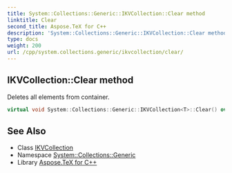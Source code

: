 ```yaml
---
title: System::Collections::Generic::IKVCollection::Clear method
linktitle: Clear
second_title: Aspose.TeX for C++
description: 'System::Collections::Generic::IKVCollection::Clear method. Deletes all elements from container in C++.'
type: docs
weight: 200
url: /cpp/system.collections.generic/ikvcollection/clear/
---
```

## IKVCollection::Clear method


Deletes all elements from container.

```cpp
virtual void System::Collections::Generic::IKVCollection<T>::Clear() override
```

## See Also

* Class [IKVCollection](../)
* Namespace [System::Collections::Generic](../../)
* Library [Aspose.TeX for C++](../../../)
